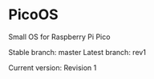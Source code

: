 # PicoOS
Small OS for Raspberry Pi Pico

Stable branch: master
Latest branch: rev1

Current version: Revision 1
